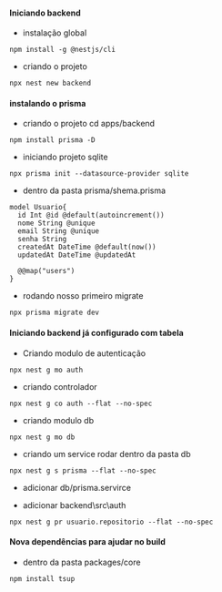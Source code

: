 
#### Iniciando backend
* instalação global
```
npm install -g @nestjs/cli
```

* criando o projeto
```
npx nest new backend
```

#### instalando o prisma

* criando o projeto cd apps/backend
```
npm install prisma -D
```

* iniciando projeto sqlite
```
npx prisma init --datasource-provider sqlite
```
* dentro da pasta prisma/shema.prisma
```
model Usuario{
  id Int @id @default(autoincrement())
  nome String @unique
  email String @unique
  senha String
  createdAt DateTime @default(now())
  updatedAt DateTime @updatedAt

  @@map("users")
}
```

* rodando nosso primeiro migrate
```
npx prisma migrate dev
```

#### Iniciando backend já configurado com tabela

* Criando modulo de autenticação
```
npx nest g mo auth
```

* criando controlador
```
npx nest g co auth --flat --no-spec
```

* criando modulo db
```
npx nest g mo db
```

* criando um service rodar dentro da pasta db
```
npx nest g s prisma --flat --no-spec
```

* adicionar db/prisma.servirce

* adicionar backend\src\auth
```
npx nest g pr usuario.repositorio --flat --no-spec
```

#### Nova dependências para ajudar no build
* dentro da pasta packages/core
```
npm install tsup
```